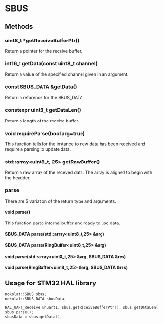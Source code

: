 # SBUS
## Methods
### uint8_t *getReceiveBufferPtr()
Return a pointer for the receive buffer.
### int16_t getData(const uint8_t channel)
Return a value of the specified channel given in an argument.
### const SBUS_DATA &getData()
Return a refarence for the SBUS_DATA.
### constexpr uint8_t getDataLen()
Return a length of the receive buffer.
### void requireParse(bool arg=true)
This function tells for the instance to new data has been received and require a parsing to update data.
### std::array<uint8_t, 25> getRawBuffer()
Return a raw array of the receved data.
The array is aligned to begin with the headder.
### parse
There are 5 variation of the return type and arguments.
#### void parse()
This function parse internal buffer and ready to use data.
#### SBUS_DATA parse(std::array<uint8_t,25> &arg)
#### SBUS_DATA parse(RingBuffer<uint8_t,25> &arg)
#### void parse(std::array<uint8_t,25> &arg, SBUS_DATA &res)
#### void parse(RingBuffer<uint8_t,25> &arg, SBUS_DATA &res)

## Usage for STM32 HAL library
```c++
nokolat::SBUS sbus;
nokolat::SBUS_DATA sbusData;

HAL_UART_Receive(&huart1, sbus.getReceiveBufferPtr(), sbus.getDataLen(), 1000);
sbus.parse();
sbusData = sbus.getData();
```
